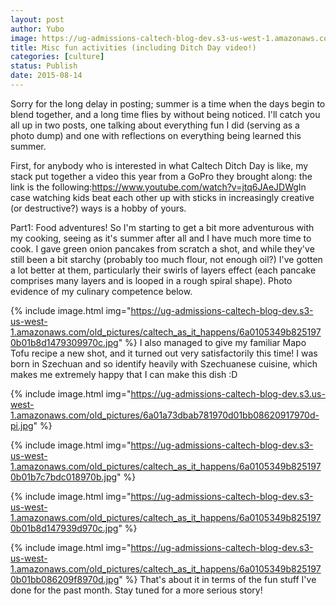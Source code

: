 ```yaml
---
layout: post
author: Yubo
image: https://ug-admissions-caltech-blog-dev.s3-us-west-1.amazonaws.com/old_pictures/caltech_as_it_happens/6a0105349b8251970b01bb08620809970d.jpg
title: Misc fun activities (including Ditch Day video!) 
categories: [culture]
status: Publish
date: 2015-08-14
---
```


Sorry for the long delay in posting; summer is a time when the days begin to blend together, and a long time flies by without being noticed. I'll catch you all up in two posts, one talking about everything fun I did (serving as a photo dump) and one with reflections on everything being learned this summer.

First, for anybody who is interested in what Caltech Ditch Day is like, my stack put together a video this year from a GoPro they brought along: the link is the following:<a href="https://www.youtube.com/watch?v=jtq6JAeJDWg" target="_blank">https://www.youtube.com/watch?v=jtq6JAeJDWg</a>In case watching kids beat each other up with sticks in increasingly creative (or destructive?) ways is a hobby of yours.

Part1: Food adventures!
So I'm starting to get a bit more adventurous with my cooking, seeing as it's summer after all and I have much more time to cook. I gave green onion pancakes from scratch a shot, and while they've still been a bit starchy (probably too much flour, not enough oil?) I've gotten a lot better at them, particularly their swirls of layers effect (each pancake comprises many layers and is looped in a rough spiral shape). Photo evidence of my culinary competence below.


{% include image.html img="https://ug-admissions-caltech-blog-dev.s3-us-west-1.amazonaws.com/old_pictures/caltech_as_it_happens/6a0105349b8251970b01b8d1479309970c.jpg" %}
I also managed to give my familiar Mapo Tofu recipe a new shot, and it turned out very satisfactorily this time! I was born in Szechuan and so identify heavily with Szechuanese cuisine, which makes me extremely happy that I can make this dish :D


{% include image.html img="https://ug-admissions-caltech-blog-dev.s3.us-west-1.amazonaws.com/old_pictures/6a01a73dbab781970d01bb08620917970d-pi.jpg" %}

{% include image.html img="https://ug-admissions-caltech-blog-dev.s3-us-west-1.amazonaws.com/old_pictures/caltech_as_it_happens/6a0105349b8251970b01b7c7bdc018970b.jpg" %}

{% include image.html img="https://ug-admissions-caltech-blog-dev.s3-us-west-1.amazonaws.com/old_pictures/caltech_as_it_happens/6a0105349b8251970b01b8d147939d970c.jpg" %}


{% include image.html img="https://ug-admissions-caltech-blog-dev.s3-us-west-1.amazonaws.com/old_pictures/caltech_as_it_happens/6a0105349b8251970b01bb086209f8970d.jpg" %}
That's about it in terms of the fun stuff I've done for the past month. Stay tuned for a more serious story!
